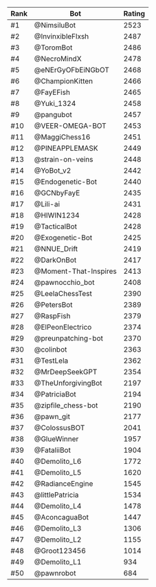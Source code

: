 Rank|Bot|Rating
---|---|---
#1|@NimsiluBot|2523
#2|@InvinxibleFlxsh|2487
#3|@ToromBot|2486
#4|@NecroMindX|2478
#5|@eNErGyOFbEiNGbOT|2468
#6|@ChampionKitten|2466
#7|@FayEFish|2465
#8|@Yuki_1324|2458
#9|@pangubot|2457
#10|@VEER-OMEGA-BOT|2453
#11|@MaggiChess16|2451
#12|@PINEAPPLEMASK|2449
#13|@strain-on-veins|2448
#14|@YoBot_v2|2442
#15|@Endogenetic-Bot|2440
#16|@GCNbyFayE|2435
#17|@Lili-ai|2431
#18|@HIWIN1234|2428
#19|@TacticalBot|2428
#20|@Exogenetic-Bot|2425
#21|@NNUE_Drift|2419
#22|@DarkOnBot|2417
#23|@Moment-That-Inspires|2413
#24|@pawnocchio_bot|2408
#25|@LeelaChessTest|2390
#26|@PetersBot|2389
#27|@RaspFish|2379
#28|@ElPeonElectrico|2374
#29|@preunpatching-bot|2370
#30|@colinbot|2363
#31|@TestLela|2362
#32|@MrDeepSeekGPT|2354
#33|@TheUnforgivingBot|2197
#34|@PatriciaBot|2194
#35|@zipfile_chess-bot|2190
#36|@pawn_git|2177
#37|@ColossusBOT|2041
#38|@GlueWinner|1957
#39|@FataliiBot|1904
#40|@Demolito_L6|1772
#41|@Demolito_L5|1620
#42|@RadianceEngine|1545
#43|@littlePatricia|1534
#44|@Demolito_L4|1478
#45|@AconcaguaBot|1447
#46|@Demolito_L3|1306
#47|@Demolito_L2|1155
#48|@Groot123456|1014
#49|@Demolito_L1|934
#50|@pawnrobot|684
